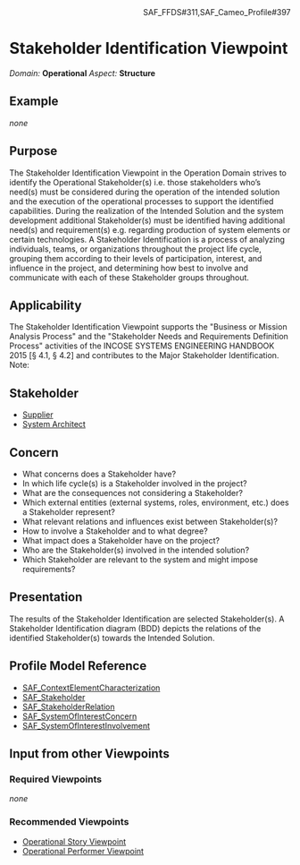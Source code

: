 <div align="right">SAF_FFDS#311,SAF_Cameo_Profile#397</div>

# Stakeholder Identification Viewpoint
*Domain:* **Operational** *Aspect:* **Structure**
## Example
*none*
## Purpose
The Stakeholder Identification Viewpoint in the Operation Domain strives to identify the Operational Stakeholder(s) i.e. those stakeholders who’s need(s) must be considered during the operation of the intended solution and the execution of the operational processes to support the identified capabilities. During the realization of the Intended Solution and the system development additional Stakeholder(s) must be identified having additional need(s) and requirement(s) e.g. regarding production of system elements or certain technologies. 
A Stakeholder Identification is a process of analyzing individuals, teams, or organizations throughout the project life cycle, grouping them according to their levels of participation, interest, and influence in the project, and determining how best to involve and communicate with each of these Stakeholder groups throughout.
## Applicability
The Stakeholder Identification Viewpoint supports the "Business or Mission Analysis Process" and the "Stakeholder Needs and Requirements Definition Process" activities of the INCOSE SYSTEMS ENGINEERING HANDBOOK 2015 [§ 4.1, § 4.2] and contributes to the Major Stakeholder Identification.
Note:
## Stakeholder
* [Supplier](../stakeholders.md#Supplier)
* [System Architect](../stakeholders.md#System-Architect)
## Concern
* What concerns does a Stakeholder have?
* In which life cycle(s) is a Stakeholder involved in the project?
* What are the consequences not considering a Stakeholder?
* Which external entities (external systems, roles, environment, etc.) does a Stakeholder represent?
* What relevant relations and influences exist between Stakeholder(s)?
* How to involve a Stakeholder and to what degree?
* What impact does a Stakeholder have on the project?
* Who are the Stakeholder(s) involved in the intended solution?
* Which Stakeholder are relevant to the system and might impose requirements?
## Presentation
The results of the Stakeholder Identification are selected Stakeholder(s). A Stakeholder Identification diagram (BDD) depicts the relations of the identified Stakeholder(s) towards the Intended Solution.

## Profile Model Reference
* [SAF_ContextElementCharacterization](../stereotypes.md#SAF_ContextElementCharacterization)
* [SAF_Stakeholder](../stereotypes.md#SAF_Stakeholder)
* [SAF_StakeholderRelation](../stereotypes.md#SAF_StakeholderRelation)
* [SAF_SystemOfInterestConcern](../stereotypes.md#SAF_SystemOfInterestConcern)
* [SAF_SystemOfInterestInvolvement](../stereotypes.md#SAF_SystemOfInterestInvolvement)
## Input from other Viewpoints
### Required Viewpoints
*none*
### Recommended Viewpoints
* [Operational Story Viewpoint](Operational-Story-Viewpoint.md)
* [Operational Performer Viewpoint](Operational-Performer-Viewpoint.md)
